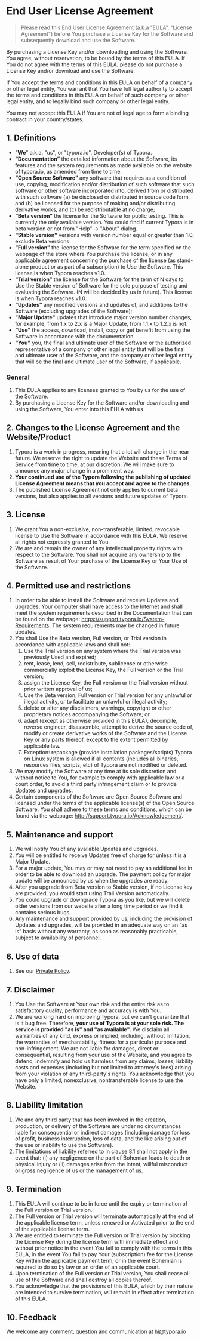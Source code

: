 # End User License Agreement

> Please read this End User License Agreement (a.k.a “EULA”, "License Agreement") before You purchase a License Key for the Software and subsequently download and use the Software.

By purchasing a License Key and/or downloading and using the Software, You agree, without reservation, to be bound by the terms of this EULA. If You do not agree with the terms of this EULA, please do not purchase a License Key and/or download and use the Software.

If You accept the terms and conditions in this EULA on behalf of a company or other legal entity, You warrant that You have full legal authority to accept the terms and conditions in this EULA on behalf of such company or other legal entity, and to legally bind such company or other legal entity.

You may not accept this EULA if You are not of legal age to form a binding contract in your country/states.

## 1. Definitions

- "**We**" a.k.a. "us", or "typora.io". Developer(s) of Typora.
- **“Documentation”** the detailed information about the Software, its features and the system requirements as made available on the website of typora.io, as amended from time to time.
- **“Open Source Software”** any software that requires as a condition of use, copying, modification and/or distribution of such software that such software or other software incorporated into, derived from or distributed with such software (a) be disclosed or distributed in source code form, and (b) be licensed for the purpose of making and/or distributing derivative works, and (c) be redistributable at no charge;
- **“Beta version”** the license for the Software for public testing. This is currently the only available version. You could find if current Typora is in beta version or not from "Help" -> "About" dialog.
- **“Stable version”** versions with version number equal or greater than 1.0, exclude Beta versions.
- **“Full version”** the license for the Software for the term specified on the webpage of the store where You purchase the license, or in any applicable agreement concerning the purchase of the license (as stand-alone product or as part of a subscription) to Use the Software. This license is when Typora reaches v1.0.
- **“Trial version”** the license for the Software for the term of N days to Use the Stable version of Software for the sole purpose of testing and evaluating the Software. (N will be decided by us in future). This license is when Typora reaches v1.0.
- **“Updates”** any modified versions and updates of, and additions to the Software (excluding upgrades of the Software);
- **"Major Update"** updates that introduce major version number changes, for example, from 1.x to 2.x is a  Major Update, from 1.1.x to 1.2.x is not.
- **“Use”** the access, download, install, copy or get benefit from using the Software in accordance with the documentation.
- **“You”** you, the final and ultimate user of the Software or the authorized representative of a company or other legal entity that will be the final and ultimate user of the Software, and the company or other legal entity that will be the final and ultimate user of the Software, if applicable.

### General

1. This EULA applies to any licenses granted to You by us for the use of the Software.
2. By purchasing a License Key for the Software and/or downloading and using the Software, You enter into this EULA with us.

## 2. Changes to the License Agreement and the Website/Product

1. Typora is a work in progress, meaning that a lot will change in the near future. We reserve the right to update the Website and these Terms of Service from time to time, at our discretion. We will make sure to announce any major change in a prominent way. 
2. **Your continued use of the Typora following the publishing of updated License Agreement means that you accept and agree to the changes.**
3. The published License Agreement not only applies to current beta versions, but also applies to all versions and future updates of Typora.

## 3. License

1. We grant You a non-exclusive, non-transferable, limited, revocable license to Use the Software in accordance with this EULA. We reserve all rights not expressly granted to You.
2. We are and remain the owner of any intellectual property rights with respect to the Software. You shall not acquire any ownership to the Software as result of Your purchase of the License Key or Your Use of the Software.

## 4. Permitted use and restrictions

1. In order to be able to install the Software and receive Updates and upgrades, Your computer shall have access to the Internet and shall meet the system requirements described in the Documentation that can be found on the webpage: https://support.typora.io/System-Requirements. The system requirements may be changed in future updates.
2. You shall Use the Beta version, Full version, or Trial version in accordance with applicable laws and shall not:
     1. Use the Trial version on any system where the Trial version was previously Used and expired;
     2. rent, lease, lend, sell, redistribute, sublicense or otherwise commercially exploit the License Key, the Full version or the Trial version;
     3. assign the License Key, the Full version or the Trial version without prior written approval of us;
     4. Use the Beta version, Full version or Trial version for any unlawful or illegal activity, or to facilitate an unlawful or illegal activity;
     5. delete or alter any disclaimers, warnings, copyright or other proprietary notices accompanying the Software; or
     6. adapt (except as otherwise provided in this EULA), decompile, reverse engineer, disassemble, attempt to derive the source code of, modify or create derivative works of the Software and the License Key or any parts thereof, except to the extent permitted by applicable law.
     7. Exception: repackage (provide installation packages/scripts) Typora on Linux system is allowed if all contents (includes all binaries, resources files, scripts, etc) of Typora are not modified or deleted.
3. We may modify the Software at any time at its sole discretion and without notice to You, for example to comply with applicable law or a court order, to avoid a third party infringement claim or to provide Updates and upgrades.
4. Certain components of the Software are Open Source Software and licensed under the terms of the applicable license(s) of the Open Source Software. You shall adhere to these terms and conditions, which can be found via the webpage: http://support.typora.io/Acknowledgement/.

## 5. Maintenance and support

1. We will notify You of any available Updates and upgrades.
2. You will be entitled to receive Updates free of charge for unless it is a Major Update. 
3. For a major update, You may or may not need to pay an additional fee in order to be able to download an upgrade. The payment policy for major update will be announced by us when the upgrades are ready.
4. After you upgrade from Beta version to Stable version, if no License key are provided, you would start using Trail Version automatically.
5. You could upgrade or downgrade Typora as you like, but we will delete older versions from our website after a long time period or we find it contains serious bugs.
6. Any maintenance and support provided by us, including the provision of Updates and upgrades, will be provided in an adequate way on an “as is” basis without any warranty, as soon as reasonably practicable, subject to availability of personnel.

## 6. Use of data

1. See our [Private Policy](https://support.typora.io/Privacy-Policy/).

## 7. Disclaimer

1. You Use the Software at Your own risk and the entire risk as to satisfactory quality, performance and accuracy is with You.
2. We are working hard on improving Typora, but we can't guarantee that is it bug free. Therefore, **your use of Typora is at your sole risk. The service is provided "as is" and "as available".** We disclaim all warranties of any kind, express or implied, including, without limitation, the warranties of merchantability, fitness for a particular purpose and non-infringement. We are not liable for damages, direct or consequential, resulting from your use of the Website, and you agree to defend, indemnify and hold us harmless from any claims, losses, liability costs and expenses (including but not limited to attorney's fees) arising from your violation of any third-party's rights. You acknowledge that you have only a limited, nonexclusive, nontransferable license to use the Website.

## 8. Liability limitation

1. We and any third party that has been involved in the creation, production, or delivery of the Software are under no circumstances liable for consequential or indirect damages (including damage for loss of profit, business interruption, loss of data, and the like arising out of the use or inability to use the Software).
2. The limitations of liability referred to in clause 8.1 shall not apply in the event that: (i) any negligence on the part of Bohemian leads to death or physical injury or (ii) damages arise from the intent, willful misconduct or gross negligence of us or the management of us.

## 9. Termination

1. This EULA will continue to be in force until the expiry or termination of the Full version or Trial version.
2. The Full version or Trial version will terminate automatically at the end of the applicable license term, unless renewed or Activated prior to the end of the applicable license term.
3. We are entitled to terminate the Full version or Trial version by blocking the License Key during the license term with immediate effect and without prior notice in the event You fail to comply with the terms in this EULA, in the event You fail to pay Your (subscription) fee for the License Key within the applicable payment term, or in the event Bohemian is required to do so by law or an order of an applicable court.
4. Upon termination of the Full version or Trial version, You shall cease all use of the Software and shall destroy all copies thereof.
5. You acknowledge that the provisions of this EULA, which by their nature are intended to survive termination, will remain in effect after termination of this EULA.

## 10. Feedback

We welcome any comment, question and communication at hi@typora.io